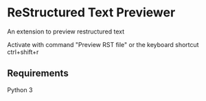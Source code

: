 # ReStructured Text Previewer

An extension to preview restructured text

Activate with command "Preview RST file" or the keyboard shortcut ctrl+shift+r

## Requirements

Python 3
